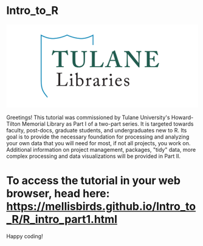 # Intro_to_R

![](Data_In/Figures/TUL_Logos_narrow.png)

Greetings! This tutorial was commissioned by Tulane University's Howard-Tilton Memorial Library as Part I of a two-part series. It is targeted towards faculty, post-docs, graduate students, and undergraduates new to R. Its goal is to provide the necessary foundation for processing and analyzing your own data that you will need for most, if not all projects, you work on. Additional information on project management, packages, "tidy" data, more complex processing and data visualizations will be provided in Part II.

# To access the tutorial in your web browser, head here: <br> <https://mellisbirds.github.io/Intro_to_R/R_intro_part1.html>

Happy coding!
